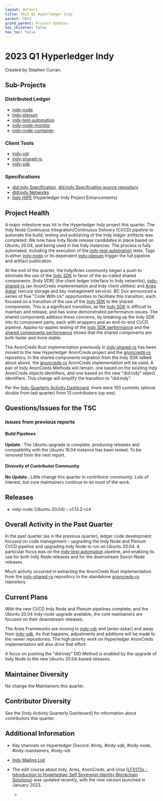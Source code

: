 ```yaml
---
layout: default
title: 2023 Q1 Hyperledger Indy
parent: 2023
grand_parent: Project Updates
has_children: false
has_toc: false
---
```


# 2023 Q1 Hyperledger Indy

Created by Stephen Curran.

## Sub-Projects

### **Distributed Ledger**

- [indy-node]
- [indy-plenum]
- [indy-test-automation]
- [indy-node-monitor]
- [indy-node-container]

[indy-node]: https://github.com/hyperledger/indy-node
[indy-plenum]: https://github.com/hyperledger/indy-plenum
[indy-test-automation]: https://github.com/hyperledger/indy-test-automation
[indy-node-monitor]: https://github.com/hyperledger/indy-node-monitor
[indy-node-container]: https://github.com/hyperledger/indy-node-container

### **Client Tools**

- [indy-vdr]
- [indy-shared-rs]
- [indy-sdk]

[indy-vdr]: https://github.com/hyperledger/indy-vdr
[indy-shared-rs]: https://github.com/hyperledger/indy-shared-rs
[indy-sdk]: https://github.com/hyperledger/indy-sdk
[Indy SDK]: https://github.com/hyperledger/indy-sdk
[Aries Askar]: https://github.com/hyperledger/aries-askar

### **Specifications**

- [did:indy Specification], [did:indy Specification source repository]
- [did:indy Networks]
- [Indy HIPE] (Hyperledger Indy Project Enhancements)

[did:indy Specification]: https://hyperledger.github.io/indy-did-method/
[did:indy Specification source repository]: https://github.com/hyperledger/indy-did-method
[did:indy Networks]: https://github.com/hyperledger/indy-did-networks
[Indy HIPE]: https://github.com/hyperledger/indy-hipe

## Project Health

A major milestone was hit in the Hyperledger Indy project this quarter.  The
Indy Node Continuous Integration/Continuous Delivery (CI/CD) pipeline to
automate the build, testing and publishing of the Indy ledger artifacts was
completed. We now have Indy Node release candidates in place based on Ubuntu
20.04, and being used in live Indy instances. The process is fully automated,
including the execution of the [indy-test-automation] tests. Tags in either
[indy-node] or its dependent [indy-plenum] trigger the full pipeline and
artifact publication.

At the end of the quarter, the Indy/Aries community began a push to eliminate
the use of the [Indy SDK] in favor of the so-called shared components, [Indy
VDR] (the client ledger interface to Indy networks), [indy-shared-rs] (an
AnonCreds implementation and Indy client utilities) and [Aries Askar] (secure
storage and key management service). BC Gov announced a series of five "Code
With Us" opportunities to facilitate this transition, each focused on a
transition of the use of the [Indy SDK] to the shared components. This is a
significant transition, as the [Indy SDK] is difficult to maintain and release,
and has some demonstrated performance issues. The shared components address
these concerns, by breaking up the Indy SDK into its component parts, each with
wrappers and an end-to-end CI/CD pipeline. Apples-to-apples testing of the [Indy
SDK
performance](https://github.com/lissi-id/acapy-load-test-results/blob/main/AcaPy_0-7-4/Endurance_Test/04-0_7_3_indy-200rpm/report-test-results-0-END.pdf)
and the [shared components
performance](https://github.com/lissi-id/acapy-load-test-results/blob/main/AcaPy_0-7-4/Endurance_Test/02-0_7_4_askar_0_2_5-200rpm/report-test-results-0-6.pdf)
shows that the shared components are both faster and more stable.

The AnonCreds Rust implementation previously in [indy-shared-rs] has been moved
to the new Hyperledger AnonCreds project and the [anoncreds-rs] repository. In
the shared components migration from the Indy SDK talked about above, the
[anoncreds-rs] AnonCreds implementation will be used. A pair of Indy AnonCreds
Methods will remain, one based on the existing Indy AnonCreds objects
identifiers, and one based on the new "did:indy" object identifiers. This change
will simplify the transition to "did:indy".

[anoncreds-rs]: https://github.com/hyperledger/anoncreds-rs

Per the [Indy Quarterly Activity Dashboard], there were 100 commits
(almost double from last quarter) from 13 contributors (up one).

[Indy Quarterly Activity Dashboard]: https://insights.lfx.linuxfoundation.org/projects/hyperledger%2Findy/dashboard;subTab=technical?time=%7B%22from%22:%222022-10-01T07:00:00.000Z%22,%22type%22:%22absolute%22,%22to%22:%222022-12-31T07:00:00.000Z%22%7D

## Questions/Issues for the TSC

### Issues from previous reports

#### Build Pipelines

**Update** : The Ubuntu upgrade is complete, producing releases and
compatibility with the Ubuntu 16.04 instance has been tested. To be removed from
the next report.

#### **Diversity of Contributor Community**

**No Update** : Little change this quarter in contributor community. Lots
of interest, but core maintainers continue to do most of the work.

## Releases

- indy-node (Ubuntu 20.04) – v1.13.2-rc4

## Overall Activity in the Past Quarter

In the past quarter (as in the previous quarter), ledger code
development focused on code management – upgrading the Indy Node and
Plenum CI/CD pipeline and upgrading Indy Node to run on Ubuntu 20.04.
A particular focus was on the [indy-test-automation] pipeline, and
enabling its use for both Indy Node releases and for the downstream
Sovrin Node releases.

Much activity occurred in extracting the AnonCreds Rust implementation
from the [indy-shared-rs] repository to the standalone [anoncreds-rs]
repository.

## Current Plans

With the new CI/CD Indy Node and Plenum pipelines complete, and the
Ubuntu 20.04 indy-node upgrade available, the core maintainers are
focused on their downstream releases.

The Aries Frameworks are moving to [indy-vdr] and [aries-askar] and away from
[indy-sdk]. As that happens, adjustments and additions will be made to the newer
repositories. The high priority work on Hyperledger AnonCreds implementation
will also drive that effort.

A focus on pushing the "did:indy" DID Method is enabled by the upgrade of Indy
Node to the new Ubuntu 20.04-based releases.

## Maintainer Diversity

No change the Maintainers this quarter.

## Contributor Diversity

See the [Indy Activity Quarterly Dashboard] for information about contributors
this quarter.

## Additional Information

- Key channels on Hyperledger Discord: \#indy, \#indy-sdk,
\#indy-node, \#indy-maintainers, \#indy-vdr
- [Indy Mailing List](https://lists.hyperledger.org/g/indy)
- The edX course about Indy, Aries, AnonCreds, and Ursa ([LFS172x - Introduction
to Hyperledger Self Sovereign Identity Blockchain Solutions]) was updated
recently, with the new version launched in January 2023.

   - [LFS172x - Introduction to Hyperledger Self Sovereign Identity Blockchain Solutions]: https://www.edx.org/course/identity-in-hyperledger-aries-indy-and-ursa
